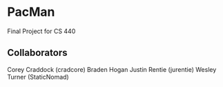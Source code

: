 # PacMan
Final Project for CS 440

## Collaborators
Corey Craddock (cradcore)
Braden Hogan 
Justin Rentie  (jurentie)
Wesley Turner  (StaticNomad)
